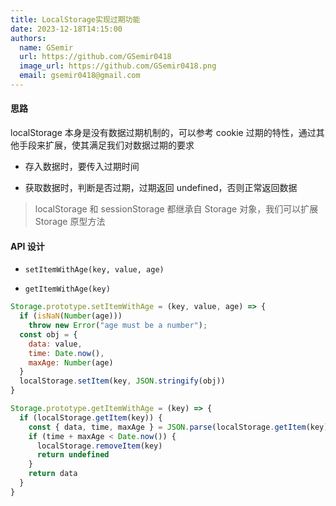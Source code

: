 ```yaml
---
title: LocalStorage实现过期功能
date: 2023-12-18T14:15:00
authors:
  name: GSemir
  url: https://github.com/GSemir0418
  image_url: https://github.com/GSemir0418.png
  email: gsemir0418@gmail.com
---
```


#### 思路

localStorage 本身是没有数据过期机制的，可以参考 cookie 过期的特性，通过其他手段来扩展，使其满足我们对数据过期的要求

- 存入数据时，要传入过期时间

- 获取数据时，判断是否过期，过期返回 undefined，否则正常返回数据

> localStorage 和 sessionStorage 都继承自 Storage 对象，我们可以扩展 Storage 原型方法

#### API 设计

- `setItemWithAge(key, value, age)`

- `getItemWithAge(key)`

```js
Storage.prototype.setItemWithAge = (key, value, age) => {
  if (isNaN(Number(age)))
    throw new Error("age must be a number");
  const obj = {
    data: value,
    time: Date.now(),
    maxAge: Number(age)
  }
  localStorage.setItem(key, JSON.stringify(obj))
}

Storage.prototype.getItemWithAge = (key) => {
  if (localStorage.getItem(key)) {
    const { data, time, maxAge } = JSON.parse(localStorage.getItem(key))
    if (time + maxAge < Date.now()) {
      localStorage.removeItem(key)
      return undefined
    }
    return data
  }
}
```

